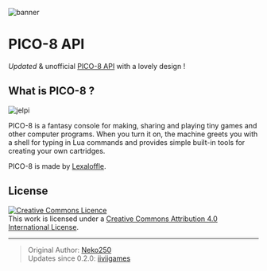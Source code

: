 
![banner](https://raw.githubusercontent.com/iiviigames/pico8-api/gh-pages/img/banner.png)

# PICO-8 API

*Updated* & unofficial [PICO-8 API](https://www.lexaloffle.com/pico-8.php?page=manual) with a lovely design !

## What is PICO-8 ?

![jelpi](https://raw.githubusercontent.com/iiviigames/pico8-api/gh-pages/img/p8_jelpi.gif)

PICO-8 is a fantasy console for making, sharing and playing tiny games and other computer programs. When you turn it on, the machine greets you with a shell for typing in Lua commands and provides simple built-in tools for creating your own cartridges.

PICO-8 is made by [Lexaloffle](https://www.lexaloffle.com/pico-8.php).

## License

<a rel="license" href="http://creativecommons.org/licenses/by/4.0/"><img alt="Creative Commons Licence" style="border-width:0" src="https://i.creativecommons.org/l/by/4.0/88x31.png" /></a><br />This work is licensed under a <a rel="license" href="http://creativecommons.org/licenses/by/4.0/">Creative Commons Attribution 4.0 International License</a>.

---

> Original Author: [Neko250](https://neko250.github.io)  
> Updates since 0.2.0: [iiviigames](https://github.com/iiviigames)
